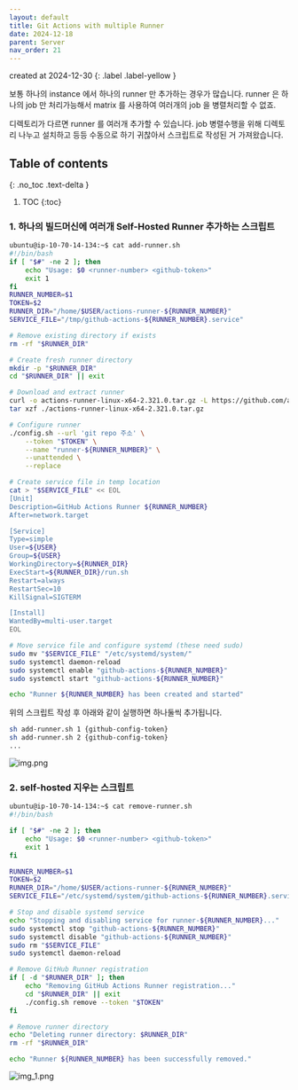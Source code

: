 ```yaml
---
layout: default
title: Git Actions with multiple Runner
date: 2024-12-18
parent: Server
nav_order: 21
---
```


created at 2024-12-30
{: .label .label-yellow }

보통 하나의 instance 에서 하나의 runner 만 추가하는 경우가 많습니다. runner 은 하나의 job 만 처리가능해서 matrix 를 사용하여 여러개의 job 을 병렬처리할 수 없죠.

디렉토리가 다르면 runner 를 여러개 추가할 수 있습니다. job 병렬수행을 위해 디렉토리 나누고 설치하고 등등 수동으로 하기 귀찮아서 스크립트로 작성된 거 가져왔습니다.


## Table of contents
{: .no_toc .text-delta }

1. TOC
{:toc}

### 1. 하나의 빌드머신에 여러개 Self-Hosted Runner 추가하는 스크립트

```bash
ubuntu@ip-10-70-14-134:~$ cat add-runner.sh 
#!/bin/bash
if [ "$#" -ne 2 ]; then
    echo "Usage: $0 <runner-number> <github-token>"
    exit 1
fi
RUNNER_NUMBER=$1
TOKEN=$2
RUNNER_DIR="/home/$USER/actions-runner-${RUNNER_NUMBER}"
SERVICE_FILE="/tmp/github-actions-${RUNNER_NUMBER}.service"

# Remove existing directory if exists
rm -rf "$RUNNER_DIR"

# Create fresh runner directory
mkdir -p "$RUNNER_DIR"
cd "$RUNNER_DIR" || exit

# Download and extract runner
curl -o actions-runner-linux-x64-2.321.0.tar.gz -L https://github.com/actions/runner/releases/download/v2.321.0/actions-runner-linux-x64-2.321.0.tar.gz
tar xzf ./actions-runner-linux-x64-2.321.0.tar.gz

# Configure runner
./config.sh --url 'git repo 주소' \
    --token "$TOKEN" \
    --name "runner-${RUNNER_NUMBER}" \
    --unattended \
    --replace

# Create service file in temp location
cat > "$SERVICE_FILE" << EOL
[Unit]
Description=GitHub Actions Runner ${RUNNER_NUMBER}
After=network.target

[Service]
Type=simple
User=${USER}
Group=${USER}
WorkingDirectory=${RUNNER_DIR}
ExecStart=${RUNNER_DIR}/run.sh
Restart=always
RestartSec=10
KillSignal=SIGTERM

[Install]
WantedBy=multi-user.target
EOL

# Move service file and configure systemd (these need sudo)
sudo mv "$SERVICE_FILE" "/etc/systemd/system/"
sudo systemctl daemon-reload
sudo systemctl enable "github-actions-${RUNNER_NUMBER}"
sudo systemctl start "github-actions-${RUNNER_NUMBER}"

echo "Runner ${RUNNER_NUMBER} has been created and started"
```

위의 스크립트 작성 후 아래와 같이 실행하면 하나둘씩 추가됩니다.

```bash
sh add-runner.sh 1 {github-config-token}
sh add-runner.sh 2 {github-config-token}
...
```

![img.png](../img.png)


### 2. self-hosted 지우는 스크립트

```bash
ubuntu@ip-10-70-14-134:~$ cat remove-runner.sh 
#!/bin/bash

if [ "$#" -ne 2 ]; then
    echo "Usage: $0 <runner-number> <github-token>"
    exit 1
fi

RUNNER_NUMBER=$1
TOKEN=$2
RUNNER_DIR="/home/$USER/actions-runner-${RUNNER_NUMBER}"
SERVICE_FILE="/etc/systemd/system/github-actions-${RUNNER_NUMBER}.service"

# Stop and disable systemd service
echo "Stopping and disabling service for runner-${RUNNER_NUMBER}..."
sudo systemctl stop "github-actions-${RUNNER_NUMBER}"
sudo systemctl disable "github-actions-${RUNNER_NUMBER}"
sudo rm "$SERVICE_FILE"
sudo systemctl daemon-reload

# Remove GitHub Runner registration
if [ -d "$RUNNER_DIR" ]; then
    echo "Removing GitHub Actions Runner registration..."
    cd "$RUNNER_DIR" || exit
    ./config.sh remove --token "$TOKEN"
fi

# Remove runner directory
echo "Deleting runner directory: $RUNNER_DIR"
rm -rf "$RUNNER_DIR"

echo "Runner ${RUNNER_NUMBER} has been successfully removed."
```

![img_1.png](../img_1.png)